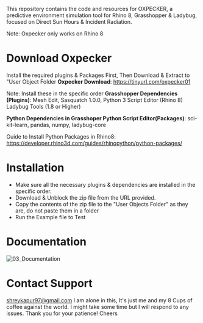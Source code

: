 This repository contains the code and resources for OXPECKER, a predictive environment simulation tool for Rhino 8, Grasshopper &amp; Ladybug, focused on Direct Sun Hours &amp; Incident Radiation. 

Note: Oxpecker only works on Rhino 8

# Download Oxpecker
Install the required plugins & Packages First, Then Download & Extract to "User Object Folder
**Oxpecker Download**: 
https://tinyurl.com/oxpecker01

Note: Install these in the specific order
**Grasshopper Dependencies (Plugins)**:
Mesh Edit,
Sasquatch 1.0.0,
Python 3 Script Editor (Rhino 8)
Ladybug Tools (1.8 or Higher)

**Python Dependencies in Grasshoper Python Script Editor(Packages)**:
sci-kit-learn,
pandas,
numpy,
ladybug-core

Guide to Install Python Packages in Rhino8: https://developer.rhino3d.com/guides/rhinopython/python-packages/

# Installation
- Make sure all the necessary plugins & dependencies are installed in the specific order.
- Download & Unblock the zip file from the URL provided.
- Copy the contents of the zip file to the "User Objects Folder" as they are, do not paste them in a folder
- Run the Example file to Test

# Documentation
![03_Documentation](https://github.com/shreykapur97/oxpecker/assets/75476502/ad72ac1e-3efa-478d-a46d-c03e4c0cf365)


# Contact Support
shreykapur97@gmail.com
I am alone in this, It's just me and my 8 Cups of coffee against the world. 
I might take some time but I will respond to any issues. 
Thank you for your patience!
Cheers
